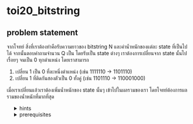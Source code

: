 # toi20_bitstring
## problem statement
จากโจทย์ สิ่งที่เราต้องทำคือรับความยาวของ bitstring N และค่าน้ำหนักของแต่ละ state ที่เป็นไปได้ จากนั้นตอบคำถามจำนวน Q เป็น โดยรับเป็น state ต่างๆ เราต้องการเปลี่ยนจาก state นั้นไปเรื่อยๆ จนเป็น 0 ทุกตำแหน่ง โดยเราสามารถ 

1. เปลี่ยน 1 เป็น 0 ที่ละหนึ่งตำแหน่ง (เช่น 1111110 → 1101110)
2. เปลี่ยน 1 ที่ติดกันสองตัวเป็น 0 ทั้งคู่ (เช่น 1101110 → 110001000)

เมื่อเราเปลี่ยนแล้วเราต้องเพิ่มน้ำหนักของ state นั้นๆ เข้าไปในผลรวมของเรา โดยโจทย์ต้องการผลรวมของน้ำหนักที่มากที่สุด

<details style="margin-left: 20px;">
  <summary>hints</summary>
  <details>
    <summary>hint 1</summary>
    <details>
      test
    </details>
  </details>
</details>
<div style="margin-left: 20px;">
  <details>
    <summary>prerequisites</summary>
    <p><ins>bitmask dp</ins>, binary numbers, bitwise operators, dynamic programming</p>
  </details>
</div>






